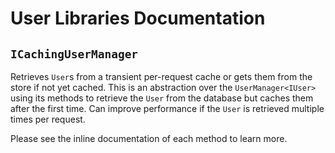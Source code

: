 # User Libraries Documentation



## `ICachingUserManager`

Retrieves `User`s from a transient per-request cache or gets them from the store if not yet cached. This is an abstraction over the `UserManager<IUser>` using its methods to retrieve the `User` from the database but caches them after the first time. Can improve performance if the `User` is retrieved multiple times per request.

Please see the inline documentation of each method to learn more.

